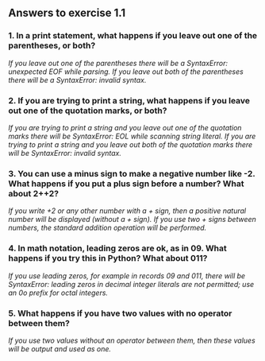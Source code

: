 ## Answers to exercise 1.1 

### 1. In a print statement, what happens if you leave out one of the parentheses, or both?

*If you leave out one of the parentheses there will be a SyntaxError: unexpected EOF while parsing. 
If you leave out both of the parentheses there will be a SyntaxError: invalid syntax.*

### 2. If you are trying to print a string, what happens if you leave out one of the quotation marks, or both?

*If you are trying to print a string and you leave out one of the quotation marks there will be 
SyntaxError: EOL while scanning string literal. If you are trying to print a string and 
you leave out both of the quotation marks there will be SyntaxError: invalid syntax.*

### 3. You can use a minus sign to make a negative number like -2. What happens if you put a plus sign before a number? What about 2++2?

*If you write +2 or any other number with a + sign, then a positive natural number will be displayed
(without a + sign). If you use two + signs between numbers, the standard addition operation will be performed.*

### 4. In math notation, leading zeros are ok, as in 09. What happens if you try this in Python? What about 011?

*If you use leading zeros, for example in records 09 and 011, there will be
SyntaxError: leading zeros in decimal integer literals are not permitted; use an 0o prefix for octal integers.*

### 5. What happens if you have two values with no operator between them?

*If you use two values without an operator between them, then these values will be output and used as one.*
